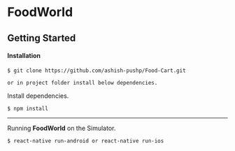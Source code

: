 # FoodWorld

## Getting Started

#### Installation

```
$ git clone https://github.com/ashish-pushp/Food-Cart.git
```

```
or in project folder install below dependencies.
```

Install dependencies.


```
$ npm install
```
_____ 


Running **FoodWorld** on the Simulator.
```
$ react-native run-android or react-native run-ios
```



